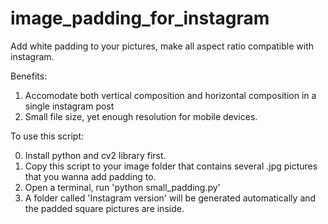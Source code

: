 # image_padding_for_instagram
Add white padding to your pictures, make all aspect ratio compatible with instagram. 

Benefits:
1. Accomodate both vertical composition and horizontal composition in a single instagram post
2. Small file size, yet enough resolution for mobile devices.

To use this script:

0. Install python and cv2 library first.
1. Copy this script to your image folder that contains several .jpg pictures that you wanna add padding to.
2. Open a terminal, run 'python small_padding.py'
3. A folder called 'Instagram version' will be generated automatically and the padded square pictures are inside.
